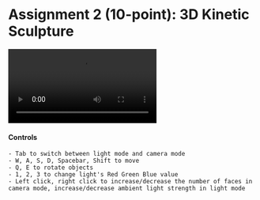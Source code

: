 # Assignment 2 (10-point): 3D Kinetic Sculpture

![Demo](./assets/demo.mkv)

#### Controls
    - Tab to switch between light mode and camera mode
    - W, A, S, D, Spacebar, Shift to move
    - Q, E to rotate objects
    - 1, 2, 3 to change light's Red Green Blue value
    - Left click, right click to increase/decrease the number of faces in camera mode, increase/decrease ambient light strength in light mode
